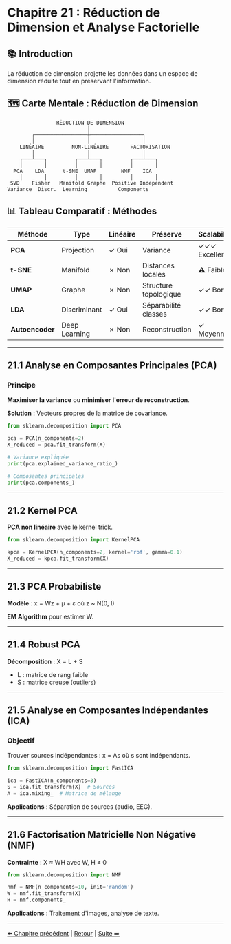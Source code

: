 # Chapitre 21 : Réduction de Dimension et Analyse Factorielle

## 📚 Introduction

La réduction de dimension projette les données dans un espace de dimension réduite tout en préservant l'information.

## 🗺️ Carte Mentale : Réduction de Dimension

```
                RÉDUCTION DE DIMENSION
                          │
        ┌─────────────────┼─────────────────┐
        │                 │                 │
    LINÉAIRE         NON-LINÉAIRE       FACTORISATION
        │                 │                 │
    ┌───┴───┐         ┌───┴───┐         ┌───┴───┐
    │       │         │       │         │       │
  PCA    LDA      t-SNE  UMAP        NMF    ICA
    │       │         │       │         │       │
 SVD    Fisher   Manifold Graphe  Positive Independent
Variance  Discr.  Learning          Components
```

## 📊 Tableau Comparatif : Méthodes

| **Méthode** | **Type** | **Linéaire** | **Préserve** | **Scalabilité** | **Usage** |
|------------|---------|-------------|-------------|----------------|-----------|
| **PCA** | Projection | ✓ Oui | Variance | ✓✓✓ Excellente | Standard, prétraitement |
| **t-SNE** | Manifold | ✗ Non | Distances locales | ⚠️ Faible | Visualisation 2D/3D |
| **UMAP** | Graphe | ✗ Non | Structure topologique | ✓✓ Bonne | Visualisation moderne |
| **LDA** | Discriminant | ✓ Oui | Séparabilité classes | ✓✓ Bonne | Classification |
| **Autoencoder** | Deep Learning | ✗ Non | Reconstruction | ✓ Moyenne | Représentations |

---

## 21.1 Analyse en Composantes Principales (PCA)

### Principe

**Maximiser la variance** ou **minimiser l'erreur de reconstruction**.

**Solution** : Vecteurs propres de la matrice de covariance.

```python
from sklearn.decomposition import PCA

pca = PCA(n_components=2)
X_reduced = pca.fit_transform(X)

# Variance expliquée
print(pca.explained_variance_ratio_)

# Composantes principales
print(pca.components_)
```

---

## 21.2 Kernel PCA

**PCA non linéaire** avec le kernel trick.

```python
from sklearn.decomposition import KernelPCA

kpca = KernelPCA(n_components=2, kernel='rbf', gamma=0.1)
X_reduced = kpca.fit_transform(X)
```

---

## 21.3 PCA Probabiliste

**Modèle** : x = Wz + μ + ε où z ~ N(0, I)

**EM Algorithm** pour estimer W.

---

## 21.4 Robust PCA

**Décomposition** : X = L + S
- L : matrice de rang faible
- S : matrice creuse (outliers)

---

## 21.5 Analyse en Composantes Indépendantes (ICA)

### Objectif

Trouver sources indépendantes : x = As où s sont indépendants.

```python
from sklearn.decomposition import FastICA

ica = FastICA(n_components=3)
S = ica.fit_transform(X)  # Sources
A = ica.mixing_  # Matrice de mélange
```

**Applications** : Séparation de sources (audio, EEG).

---

## 21.6 Factorisation Matricielle Non Négative (NMF)

**Contrainte** : X ≈ WH avec W, H ≥ 0

```python
from sklearn.decomposition import NMF

nmf = NMF(n_components=10, init='random')
W = nmf.fit_transform(X)
H = nmf.components_
```

**Applications** : Traitement d'images, analyse de texte.

---

[⬅️ Chapitre précédent](./chapitre-20-clustering.md) | [Retour](../README.md) | [Suite ➡️](./chapitre-22-visualisation.md)

